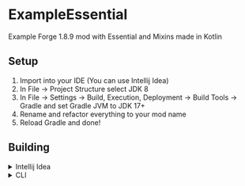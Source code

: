# ExampleEssential
Example Forge 1.8.9 mod with Essential and Mixins made in Kotlin

## Setup
1. Import into your IDE (You can use Intellij Idea)
2. In File -> Project Structure select JDK 8
3. In File -> Settings -> Build, Execution, Deployment -> Build Tools -> Gradle and set Gradle JVM to JDK 17+
4. Rename and refactor everything to your mod name
5. Reload Gradle and done!

## Building
<details>
  <summary>Intellij Idea</summary>

  1. Click on Gradle tab on the right
  2. Select Tasks -> build -> build and run it
  3. Jar will appear in build/libs/<MOD_NAME>-1.0.jar
</details>
<details>
  <summary>CLI</summary>

  1. Go to folder path
  2. Run ./gradlew build
  3. Jar will appear in build/libs/<MOD_NAME>-1.0.jar
</details>
